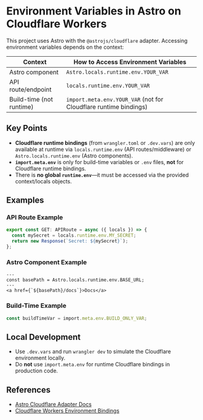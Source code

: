 # Environment Variables in Astro on Cloudflare Workers

This project uses Astro with the `@astrojs/cloudflare` adapter. Accessing environment variables depends on the context:

| Context                  | How to Access Environment Variables                              |
| ------------------------ | ---------------------------------------------------------------- |
| Astro component          | `Astro.locals.runtime.env.YOUR_VAR`                              |
| API route/endpoint       | `locals.runtime.env.YOUR_VAR`                                    |
| Build-time (not runtime) | `import.meta.env.YOUR_VAR` (not for Cloudflare runtime bindings) |

## Key Points

- **Cloudflare runtime bindings** (from `wrangler.toml` or `.dev.vars`) are only available at runtime via `locals.runtime.env` (API routes/middleware) or `Astro.locals.runtime.env` (Astro components).
- **`import.meta.env`** is only for build-time variables or `.env` files, **not** for Cloudflare runtime bindings.
- There is **no global `runtime.env`**—it must be accessed via the provided context/locals objects.

## Examples

### API Route Example

```ts
export const GET: APIRoute = async ({ locals }) => {
  const mySecret = locals.runtime.env.MY_SECRET;
  return new Response(`Secret: ${mySecret}`);
};
```

### Astro Component Example

```astro
---
const basePath = Astro.locals.runtime.env.BASE_URL;
---
<a href={`${basePath}/docs`}>Docs</a>
```

### Build-Time Example

```ts
const buildTimeVar = import.meta.env.BUILD_ONLY_VAR;
```

## Local Development

- Use `.dev.vars` and run `wrangler dev` to simulate the Cloudflare environment locally.
- Do **not** use `import.meta.env` for runtime Cloudflare bindings in production code.

## References

- [Astro Cloudflare Adapter Docs](https://docs.astro.build/en/guides/deploy/cloudflare/)
- [Cloudflare Workers Environment Bindings](https://developers.cloudflare.com/workers/platform/environment-variables/)
